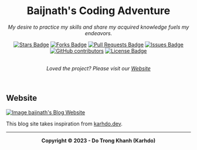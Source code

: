 <h1 align="center">Baijnath's Coding Adventure</h1>
<p align="center"><i>My desire to practice my skills and share my acquired knowledge fuels my endeavors.</i></p>

<div align="center">
    <a href="https://github.com/bkum/baijnath.dev/stargazers"><img src="https://img.shields.io/github/stars/bkum/baijnath.dev" alt="Stars Badge"/></a>
    <a href="https://github.com/bkum/baijnath.dev/network/members"><img src="https://img.shields.io/github/forks/bkum/baijnath.dev" alt="Forks Badge"/></a>
    <a href="https://github.com/bkum/baijnath.dev/pulls"><img src="https://img.shields.io/github/issues-pr/bkum/baijnath.dev" alt="Pull Requests Badge"/></a>
    <a href="https://github.com/bkum/baijnath.dev/issues"><img src="https://img.shields.io/github/issues/bkum/baijnath.dev" alt="Issues Badge"/></a>
    <a href="https://github.com/bkum/baijnath.dev/graphs/contributors"><img alt="GitHub contributors" src="https://img.shields.io/github/contributors/bkum/baijnath.dev?color=2b9348"></a>
    <a href="https://github.com/bkum/baijnath.dev/blob/master/LICENSE"><img src="https://img.shields.io/github/license/bkum/baijnath.dev?color=2b9348" alt="License Badge"/></a>
</div>
<br>
<p align="center"><i>Loved the project? Please visit our <a href="https://baijnath-blog.vercel.app">Website</a></i></p>
<br>

## Website

<a href="https://baijnath-blog.vercel.app"><img src="https://raw.githubusercontent.com/bkum/baijnath.dev/main/public/static/images/projects/baijnath-blog.png" alt="Image baijnath's Blog Website" /></a>

This blog site takes inspiration from [karhdo.dev](https://karhdo-blog.vercel.app). 


---

<p align="center"><b>Copyright © 2023 - Do Trong Khanh (Karhdo)</b></p>

<!-- MARKDOWN LINKS & IMAGES -->
<!-- https://www.markdownguide.org/basic-syntax/#reference-style-links -->
[Next.js]: https://img.shields.io/badge/next.js-000000?style=for-the-badge&logo=nextdotjs&logoColor=white
[Next-url]: https://nextjs.org/
[Typescript]: https://img.shields.io/badge/TypeScript-3178C6?style=for-the-badge&logo=typescript&logoColor=white
[Typescript-url]: https://www.typescriptlang.org/
[Tailwind CSS]: https://img.shields.io/badge/Tailwind_CSS-38B2AC?style=for-the-badge&logo=tailwind-css&logoColor=white
[Tailwind CSS-url]: https://tailwindcss.com/
[MDX]: https://img.shields.io/badge/MDX-000000?style=for-the-badge&logo=mdx&logoColor=white
[MDX-url]: https://mdxjs.com/
[React]: https://img.shields.io/badge/React-20232A?style=for-the-badge&logo=react&logoColor=61DAFB
[React-url]: https://reactjs.org/
[Vercel]: https://img.shields.io/badge/Vercel-000000?style=for-the-badge&logo=vercel&logoColor=white
[Vercel-url]: https://vercel.com/
